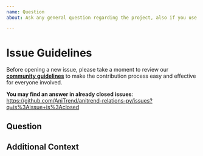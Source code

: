 ```yaml
---
name: Question
about: Ask any general question regarding the project, also if you use this if you don't know what category to use

---
```


# Issue Guidelines

Before opening a new issue, please take a moment to review our [**community guidelines**](https://github.com/AniTrend/anitrend-relations-py/blob/master/CONTRIBUTING.md) to make the contribution process easy and effective for everyone involved.

**You may find an answer in already closed issues**:
https://github.com/AniTrend/anitrend-relations-py/issues?q=is%3Aissue+is%3Aclosed

## Question
<!-- Clearly and explicitly explain the details about your question -->


## Additional Context
<!-- Any additional information regarding your question, you may also add screenshots if any under this section -->

